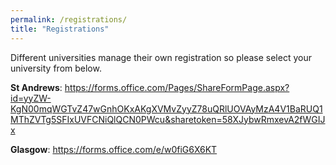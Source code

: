 ```yaml
---
permalink: /registrations/
title: "Registrations"
---
```


Different universities manage their own registration so please select your university from below.

**St Andrews**: <https://forms.office.com/Pages/ShareFormPage.aspx?id=yyZW-KgN00mqWGTvZ47wGnhOKxAKgXVMvZyyZ78uQRlUOVAyMzA4V1BaRUQ1MThZVTg5SFIxUVFCNiQlQCN0PWcu&sharetoken=58XJybwRmxevA2fWGIJx>

**Glasgow**: <https://forms.office.com/e/w0fiG6X6KT>
